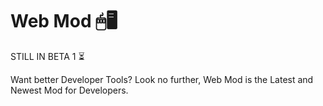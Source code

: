 # Web Mod 🖱🖥

STILL IN BETA 1 ⏳

Want better Developer Tools? Look no further, Web Mod is the Latest and Newest Mod for Developers.

